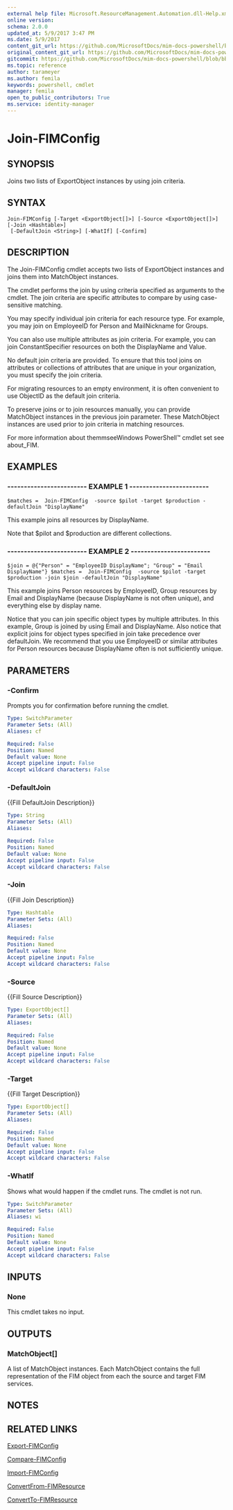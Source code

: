 ```yaml
---
external help file: Microsoft.ResourceManagement.Automation.dll-Help.xml
online version: 
schema: 2.0.0
updated_at: 5/9/2017 3:47 PM
ms.date: 5/9/2017
content_git_url: https://github.com/MicrosoftDocs/mim-docs-powershell/blob/master/mim-cmdlets/FIMAutomation/vlatest/Join-FIMConfig.md
original_content_git_url: https://github.com/MicrosoftDocs/mim-docs-powershell/blob/master/mim-cmdlets/FIMAutomation/vlatest/Join-FIMConfig.md
gitcommit: https://github.com/MicrosoftDocs/mim-docs-powershell/blob/bba03e1e0b7bea04619c48b98278723b1a8fc13d/mim-cmdlets/FIMAutomation/vlatest/Join-FIMConfig.md
ms.topic: reference
author: tarameyer
ms.author: femila
keywords: powershell, cmdlet
manager: femila
open_to_public_contributors: True
ms.service: identity-manager
---
```


# Join-FIMConfig

## SYNOPSIS
Joins two lists of ExportObject instances by using join criteria.

## SYNTAX

```
Join-FIMConfig [-Target <ExportObject[]>] [-Source <ExportObject[]>] [-Join <Hashtable>]
 [-DefaultJoin <String>] [-WhatIf] [-Confirm]
```

## DESCRIPTION
The Join-FIMConfig cmdlet accepts two lists of ExportObject instances and joins them into MatchObject instances.

The cmdlet performs the join by using criteria specified as arguments to the cmdlet.
The join criteria are specific attributes to compare by using case-sensitive matching.

You may specify individual join criteria for each resource type.
For example, you may join on EmployeeID for Person and MailNickname for Groups.

You can also use multiple attributes as join criteria.
For example, you can join ConstantSpecifier resources on both the DisplayName and Value.

No default join criteria are provided.
To ensure that this tool joins on attributes or collections of attributes that are unique in your organization, you must specify the join criteria.

For migrating resources to an empty environment, it is often convenient to use ObjectID as the default join criteria.

To preserve joins or to join resources manually, you can provide MatchObject instances in the previous join parameter.
These MatchObject instances are used prior to join criteria in matching resources.

For more information about themmseeWindows PowerShell™ cmdlet set see about_FIM.

## EXAMPLES

### ------------------------ EXAMPLE 1 ------------------------
```
$matches =  Join-FIMConfig  -source $pilot -target $production -defaultJoin "DisplayName"
```

This example joins all resources by DisplayName.

Note that $pilot and $production are different collections.

### ------------------------ EXAMPLE 2 ------------------------
```
$join = @{"Person" = "EmployeeID DisplayName"; "Group" = "Email DisplayName"} $matches =  Join-FIMConfig  -source $pilot -target $production -join $join -defaultJoin "DisplayName"
```

This example joins Person resources by EmployeeID, Group resources by Email and DisplayName (because DisplayName is not often unique), and everything else by display name.

Notice that you can join specific object types by multiple attributes.
In this example, Group is joined by using Email and DisplayName.
Also notice that explicit joins for object types specified in join take precedence over defaultJoin.
We recommend that you use EmployeeID or similar attributes for Person resources because DisplayName often is not sufficiently unique.

## PARAMETERS

### -Confirm
Prompts you for confirmation before running the cmdlet.

```yaml
Type: SwitchParameter
Parameter Sets: (All)
Aliases: cf

Required: False
Position: Named
Default value: None
Accept pipeline input: False
Accept wildcard characters: False
```

### -DefaultJoin
{{Fill DefaultJoin Description}}

```yaml
Type: String
Parameter Sets: (All)
Aliases: 

Required: False
Position: Named
Default value: None
Accept pipeline input: False
Accept wildcard characters: False
```

### -Join
{{Fill Join Description}}

```yaml
Type: Hashtable
Parameter Sets: (All)
Aliases: 

Required: False
Position: Named
Default value: None
Accept pipeline input: False
Accept wildcard characters: False
```

### -Source
{{Fill Source Description}}

```yaml
Type: ExportObject[]
Parameter Sets: (All)
Aliases: 

Required: False
Position: Named
Default value: None
Accept pipeline input: False
Accept wildcard characters: False
```

### -Target
{{Fill Target Description}}

```yaml
Type: ExportObject[]
Parameter Sets: (All)
Aliases: 

Required: False
Position: Named
Default value: None
Accept pipeline input: False
Accept wildcard characters: False
```

### -WhatIf
Shows what would happen if the cmdlet runs.
The cmdlet is not run.

```yaml
Type: SwitchParameter
Parameter Sets: (All)
Aliases: wi

Required: False
Position: Named
Default value: None
Accept pipeline input: False
Accept wildcard characters: False
```

## INPUTS

### None
This cmdlet takes no input.

## OUTPUTS

### MatchObject[]
A list of MatchObject instances.
Each MatchObject contains the full representation of the FIM object from each the source and target FIM services.

## NOTES

## RELATED LINKS

[Export-FIMConfig]()

[Compare-FIMConfig]()

[Import-FIMConfig]()

[ConvertFrom-FIMResource]()

[ConvertTo-FIMResource]()

